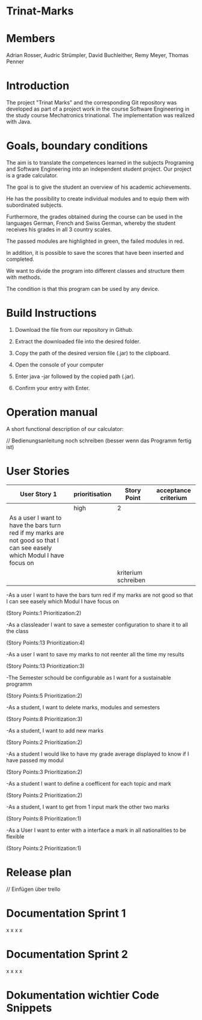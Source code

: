 # Trinat-Marks



# Members

Adrian Rosser, Audric Strümpler, David Buchleither, Remy Meyer, Thomas Penner 


# Introduction

The project "Trinat Marks" and the corresponding Git repository was developed as part of a project work in the course Software Engineering in the study course Mechatronics trinational. The implementation was realized with Java. 

# Goals, boundary conditions

The aim is to translate the competences learned in the subjects Programing and Software Engineering into an independent student project. Our project is a grade calculator.

The goal is to give the student an overview of his academic achievements.

He has the possibility to create individual modules and to equip them with subordinated subjects. 

Furthermore, the grades obtained during the course can be used in the languages German, French and Swiss German, whereby the student receives his grades in all 3 country scales.

The passed modules are highlighted in green, the failed modules in red. 

In addition, it is possible to save the scores that have been inserted and completed.

We want to divide the program into different classes and structure them with methods.

The condition is that this program can be used by any device.



# Build Instructions

1) Download the file from our repository in Github.

2) Extract the downloaded file into the desired folder.

3) Copy the path of the desired version file (.jar) to the clipboard.

4) Open the console of your computer

5) Enter java -jar followed by the copied path (.jar).

6) Confirm your entry with Enter.


# Operation manual

A short functional description of our calculator:


// Bedienungsanleitung noch schreiben (besser wenn das Programm fertig ist)


# User Stories

| User Story 1 | prioritisation | Story Point | acceptance criterium |
|-|-|-|-|
||high|2||
|As a user I want to have the bars turn red if my marks are not good so that I can see easely which Modul I have focus on
|||kriterium schreiben|

-As a user I want to have the bars turn red if my marks are not good so that I can see easely which Modul I have focus on

(Story Points:1 Prioritization:2)


-As a classleader I want to save a semester configuration to share it to all the class

(Story Points:13 Prioritization:4)


-As a user I want to save my marks to not reenter all the time my results

(Story Points:13 Prioritization:3)


-The Semester schould be configurable as I want for a sustainable programm

(Story Points:5 Prioritization:2)


-As a student, I want to delete marks, modules and semesters

(Story Points:8 Prioritization:3)


-As a student, I want to add new marks

(Story Points:2 Prioritization:2)


-As a student I would like to have my grade average displayed to know if I have passed my modul

(Story Points:3 Prioritization:2)


-As a student I want to define a coefficent for each topic and mark

(Story Points:2 Prioritization:2)


-As a student, I want to get from 1 input mark the other two marks

(Story Points:8 Prioritization:1)


-As a User I want to enter with a interface a mark in all nationalities to be flexible

(Story Points:2 Prioritization:1)


# Release plan

// Einfügen über trello


# Documentation Sprint 1

x
x
x
x


# Documentation Sprint 2

x
x
x
x


# Dokumentation wichtier Code Snippets

